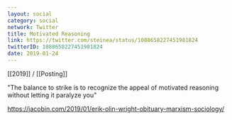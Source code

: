 ```yaml
---
layout: social
category: social
network: Twitter
title: Motivated Reasoning
link: https://twitter.com/steinea/status/1088658227451981824
twitterID: 1088658227451981824
date: 2019-01-24
---
```


[[2019]] / [[Posting]]

"The balance to strike is to recognize the appeal of motivated reasoning without letting it paralyze you"

<https://jacobin.com/2019/01/erik-olin-wright-obituary-marxism-sociology/>
